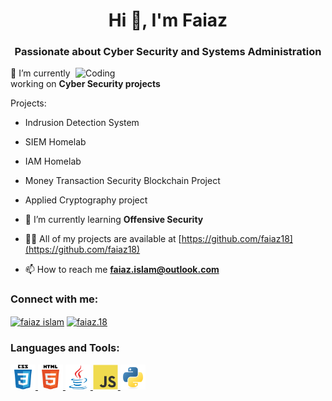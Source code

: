 <h1 align="center">Hi 👋, I'm Faiaz</h1>
<h3 align="center">Passionate about Cyber Security and Systems Administration</h3>
<img align="right" alt="Coding" width="400" src="https://giphy.com/explore/hack">


🔭 I’m currently working on **Cyber Security projects**

Projects:
- Indrusion Detection System
- SIEM Homelab
- IAM Homelab
- Money Transaction Security Blockchain Project
- Applied Cryptography project

- 🌱 I’m currently learning **Offensive Security**

- 👨‍💻 All of my projects are available at [https://github.com/faiaz18](https://github.com/faiaz18)

- 📫 How to reach me **faiaz.islam@outlook.com**

<h3 align="left">Connect with me:</h3>
<p align="left">
<a href="https://linkedin.com/in/faiaz-islam-884b17247" target="blank"><img align="center" src="https://raw.githubusercontent.com/rahuldkjain/github-profile-readme-generator/master/src/images/icons/Social/linked-in-alt.svg" alt="faiaz islam" height="30" width="40" /></a>
<a href="https://instagram.com/faiaz.18" target="blank"><img align="center" src="https://raw.githubusercontent.com/rahuldkjain/github-profile-readme-generator/master/src/images/icons/Social/instagram.svg" alt="faiaz.18" height="30" width="40" /></a>
</p>

<h3 align="left">Languages and Tools:</h3>
<p align="left"> <a href="https://www.w3schools.com/css/" target="_blank" rel="noreferrer"> <img src="https://raw.githubusercontent.com/devicons/devicon/master/icons/css3/css3-original-wordmark.svg" alt="css3" width="40" height="40"/> </a> <a href="https://www.w3.org/html/" target="_blank" rel="noreferrer"> <img src="https://raw.githubusercontent.com/devicons/devicon/master/icons/html5/html5-original-wordmark.svg" alt="html5" width="40" height="40"/> </a> <a href="https://www.java.com" target="_blank" rel="noreferrer"> <img src="https://raw.githubusercontent.com/devicons/devicon/master/icons/java/java-original.svg" alt="java" width="40" height="40"/> </a> <a href="https://developer.mozilla.org/en-US/docs/Web/JavaScript" target="_blank" rel="noreferrer"> <img src="https://raw.githubusercontent.com/devicons/devicon/master/icons/javascript/javascript-original.svg" alt="javascript" width="40" height="40"/> </a> <a href="https://www.python.org" target="_blank" rel="noreferrer"> <img src="https://raw.githubusercontent.com/devicons/devicon/master/icons/python/python-original.svg" alt="python" width="40" height="40"/> </a> </p>
